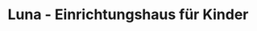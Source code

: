 ---
title: "Luna - Einrichtungshaus für Kinder"
url: /nordhausen/luna-einrichtungshaus-fuer-kinder/
shop: Möbel
---